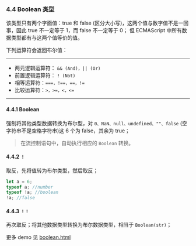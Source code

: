 ### 4.4 Boolean 类型

该类型只有两个字面值：true 和 false (区分大小写)，这两个值与数字值不是一回事，因此 true 不一定等于 1，而 false 不一定等于 0； 但 ECMAScript 中所有数据类型都有与这两个值等价的值。

下列运算符会返回布尔值：

---

- 两元逻辑运算符： `&& (And)，|| (Or)`
- 前置逻辑运算符： `! (Not)`
- 相等运算符：`===，!==，==，!=`
- 比较运算符：`>，>=，<，<=`

---

#### 4.4.1 Boolean

强制将其他类型数据转换为布尔型，对 `0、NaN、null、undefined、""、false` (空字符串不是空格字符串)这 6 个为 false，其余为 true；

> 在流控制语句中，自动执行相应的 `Boolean` 转换。

#### 4.4.2 `！`

取反，先将值转为布尔类型，然后取反；

```javascript
let a = 6;
typeof a; //number
typeof !a; //boolean
!a; //false
```

#### 4.4.3 `！！`

再次取反；将其他数据类型转换为布尔数据类型，相当于 `Boolean(str)`；

更多 demo 见 <a href="./demo/boolean.html">boolean.html</a>
